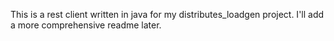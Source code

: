 This is a rest client written in java for my distributes_loadgen project. I'll add a more comprehensive readme later.